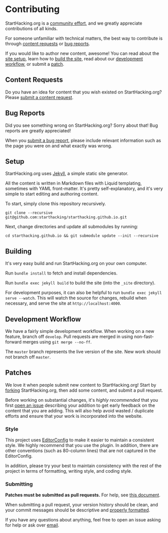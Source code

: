 # Contributing

StartHacking.org is a [community effort][contributors], and we greatly
appreciate contributions of all kinds.

For someone unfamiliar with technical matters, the best way to contribute is
through [content requests](#content-requests) or [bug reports](#bug-reports).

If you would like to author new content, awesome! You can read about the [site
setup](#setup), learn how to [build the site](#building), read about our
[development workflow](#development-workflow), or submit a [patch](#patches).

## Content Requests

Do you have an idea for content that you wish existed on StartHacking.org?
Please [submit a content request][issue].

## Bug Reports

Did you see something wrong on StartHacking.org? Sorry about that! Bug reports
are greatly appreciated!

When you [submit a bug report][issue], please include relevant information such
as the page you were on and what exactly was wrong.

## Setup

StartHacking.org uses [Jekyll][jekyll], a simple static site generator.

All the content is written in Markdown files with Liquid templating, sometimes
with YAML front-matter. It's pretty self-explanatory, and it's very simple to
start editing and authoring content.

To start, simply clone this repository recursively. 

```
git clone --recursive git@github.com:starthacking/starthacking.github.io.git
```
Next, change directories and update all submodules by running: 

```
cd starthacking.github.io && git submodule update --init --recursive
```

## Building

It's very easy build and run StartHacking.org on your own computer.

Run `bundle install` to fetch and install dependencies.

Run `bundle exec jekyll build` to build the site (into the `_site` directory).

For development purposes, it can also be helpful to run `bundle exec jekyll
serve --watch`. This will watch the source for changes, rebuild when necessary,
and serve the site at `http://localhost:4000`.

## Development Workflow

We have a fairly simple development workflow. When working on a new feature,
branch off `develop`. Pull requests are merged in using non-fast-forward merges
using `git merge --no-ff`.

The `master` branch represents the live version of the site. New work should
not branch off `master`.

## Patches

We love it when people submit new content to StartHacking.org! Start by
[forking][fork] StartHacking.org, then add some content, and submit a pull
request.

Before working on substantial changes, it's *highly recommended* that you first
[open an issue][issue] describing your addition to get early feedback on the
content that you are adding. This will also help avoid wasted / duplicate
efforts and ensure that your work is incorporated into the website.

### Style

This project uses [EditorConfig][editorconfig] to make it easier to maintain a
consistent style. We highly recommend that you use the plugin. In addition,
there are other conventions (such as 80-column lines) that are not captured in
the EditorConfig.

In addition, please try your best to maintain consistency with the rest of the
project in terms of formatting, writing style, and coding style.

### Submitting

**Patches must be submitted as pull requests.** For help, see [this
document][help-pr].

When submitting a pull request, your version history should be clean, and your
commit messages should be descriptive and [properly
formatted][commit-message-formatting].

If you have any questions about anything, feel free to open an issue asking for
help or ask over [email][email].

[issue]: https://github.com/starthacking/starthacking.github.io/issues
[fork]: https://github.com/starthacking/starthacking.github.io/fork
[editorconfig]: http://editorconfig.org/
[help-pr]: https://help.github.com/articles/creating-a-pull-request/
[commit-message-formatting]: http://tbaggery.com/2008/04/19/a-note-about-git-commit-messages.html
[email]: mailto:team@hackmit.org
[jekyll]: http://jekyllrb.com/
[contributors]: README.md#contributors

<!--
A good chunk of this guide came from Dotbot's contributing guide:
https://github.com/anishathalye/dotbot/blob/master/CONTRIBUTING.md
-->
